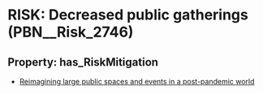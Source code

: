 # RISK: __Decreased public gatherings__ (PBN__Risk_2746)

## Property: has_RiskMitigation

* [Reimagining large public spaces and events in a post-pandemic world](PBN__Mitigation_794)

